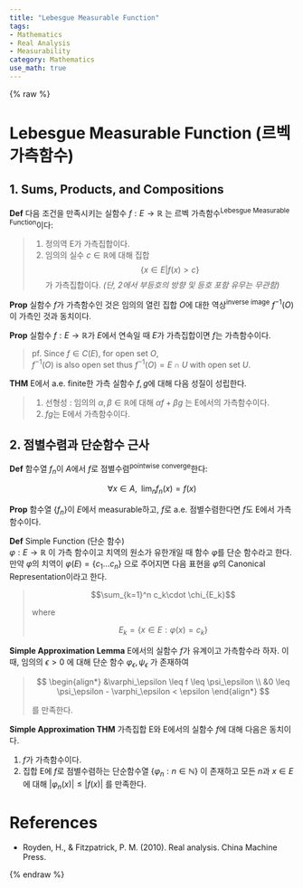 ```yaml
---
title: "Lebesgue Measurable Function"
tags:
- Mathematics
- Real Analysis
- Measurability
category: Mathematics
use_math: true
---
```

{% raw %}
# Lebesgue Measurable Function (르벡 가측함수)
## 1. Sums, Products, and Compositions
**Def** 다음 조건을 만족시키는 실함수 $f:E \to \mathbb{R}$ 는 르벡 가측함수<sup>Lebesgue Measurable Function</sup>이다:
> 1) 정의역 E가 가측집합이다. 
> 2) 임의의 실수 $c\in \mathbb{R}$에 대해 집합 $$\{x\in E\vert f(x)\gt c\}$$가 가측집합이다.
>*(단, 2에서 부등호의 방향 및 등호 포함 유무는 무관함)*

**Prop** 실함수 $f$가 가측함수인 것은 임의의 열린 집합 $O$에 대한 역상<sup>inverse image</sup> $f^{-1}(O)$ 이 가측인 것과 동치이다.

**Prop** 실함수 $f:E\to \mathbb{R}$가 $E$에서 연속일 때 $E$가 가측집합이면 $f$는 가측함수이다.
>pf. Since $f \in C(E)$, for open set $O$,   
$f^{-1}(O)$ is also open set thus $f^{-1}(O) = E \cap U$ with open set $U$.

**THM** E에서 a.e. finite한 가측 실함수 $f, g$에 대해 다음 성질이 성립한다.
> 1. 선형성 : 임의의 $\alpha, \beta \in \mathbb{R}$에 대해 $\alpha f + \beta g$ 는 E에서의 가측함수이다.
>2. $fg$는 E에서 가측함수이다.

## 2. 점별수렴과 단순함수 근사
**Def** 함수열 $f_n$이 $A$에서 $f$로 점별수렴<sup>pointwise converge</sup>한다:   

$$\forall x \in A,\;\; \lim_n f_n(x) = f(x)$$

**Prop**
함수열 $\{f_n\}$이 $E$에서 measurable하고, $f$로 a.e. 점별수렴한다면 $f$도 E에서 가측함수이다.

**Def** Simple Function (단순 함수)   
$\varphi : E \to \mathbb{R}$ 이 가측 함수이고 치역의 원소가 유한개일 때 함수 $\varphi$를 단순 함수라고 한다.   
만약 $\varphi$의 치역이 $\varphi(E) = \{c_1 \ldots c_n\}$ 으로 주어지면 다음 표현을 $\varphi$의 Canonical Representation이라고 한다.

>$$\sum_{k=1}^n c_k\cdot \chi_{E_k}$$
>
>where 
>
> $$E_k = \{x \in E : \varphi(x) = c_k\}$$

**Simple Approximation Lemma**
E에서의 실함수 $f$가 유계이고 가측함수라 하자. 이때, 임의의 $\epsilon > 0$ 에 대해 단순 함수 $\varphi_\epsilon, \psi_\epsilon$ 가 존재하여

> $$
> \begin{align*}
> &\varphi_\epsilon \leq f \leq \psi_\epsilon \\
> &0 \leq \psi_\epsilon - \varphi_\epsilon < \epsilon
> \end{align*}
> $$
>
> 를 만족한다.

**Simple Approximation THM**
가측집합 E와 E에서의 실함수 $f$에 대해 다음은 동치이다.

1. $f$가 가측함수이다.   
2. 집합 E에 $f$로 점별수렴하는 단순함수열 {$\varphi_n : n \in \mathbb{N}$} 이 존재하고 모든 $n$과 $x \in E$에 대해 $\vert \varphi_n(x) \vert \leq \vert f(x) \vert$ 를 만족한다.


# References
 - Royden, H., & Fitzpatrick, P. M. (2010). Real analysis. China Machine Press.

{% endraw %}